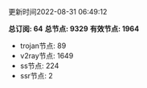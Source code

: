 更新时间2022-08-31 06:49:12

**总订阅: 64**
**总节点: 9329**
**有效节点: 1964**
- trojan节点: 89
- v2ray节点: 1649
- ss节点: 224
- ssr节点: 2
